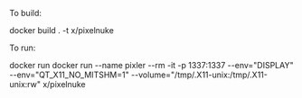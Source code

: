 To build:

docker build . -t x/pixelnuke


To run:

docker run docker run --name pixler --rm -it -p 1337:1337 --env="DISPLAY" --env="QT_X11_NO_MITSHM=1" --volume="/tmp/.X11-unix:/tmp/.X11-unix:rw" x/pixelnuke
 
